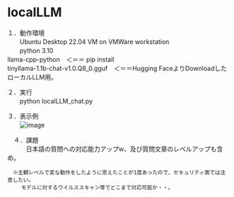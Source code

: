 # localLLM

１．動作環境  
　　Ubuntu Desktop 22.04 VM on VMWare workstation  
　　python 3.10  
  llama-cpp-python　＜＝＝ pip install  
  tinyllama-1.1b-chat-v1.0.Q8_0.gguf　＜＝＝Hugging FaceよりDownloadしたローカルLLM用。  


  ２．実行  
  　　python localLLM_chat.py  
    
  ３．表示例  
  　　![image](https://github.com/user-attachments/assets/934698c2-1171-4be3-a7d9-38e062a908c6)  

　４．課題  
 　　　日本語の質問への対応能力アップw、及び質問文章のレベルアップも含め。

    　※主観レベルで変な動作をしたように思えたことが1度あったので、セキュリティ面では注意したい。
     　　モデルに対するウイルススキャン等でどこまで対応可能か・・。
  
